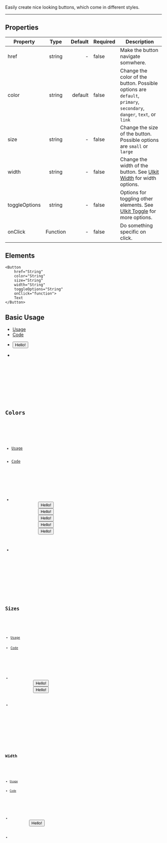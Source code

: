 Easily create nice looking buttons, which come in different styles.

-------------
## Properties

| Property     | Type          | Default | Required | Description |
| --------     |:-------------:| -------:| -------- | ----------- |
| href         | string         | -      | false     | Make the button navigate somwhere. |
| color        | string         |default | false     | Change the color of the button. Possible options are ```default```, ```primary```, ```secondary```, ```danger```, ```text```, or ```link``` |
| size         | string         | -      | false     | Change the size of the button. Possible options are ```small``` or ```large``` |
| width        | string         | -      | false     | Change the width of the button. See [UIkit Width](https://getuikit.com/docs/width#usage) for width options. |
| toggleOptions| string         | -      | false     | Options for toggling other elements. See [UIkit Toggle](https://getuikit.com/docs/toggle#component-options) for more options. |
| onClick      | Function       | -      | false     | Do something specific on click. |


## Elements

``` tsx
<Button
    href="String"
    color="String"
    size="String"
    width="String"
    toggleOptions="String"
    onClick="function">
    Text
</Button>
```

## Basic Usage

<div>
    <ul uk-tab="">
        <li className="uk-active"><a href="#">Usage</a></li>
        <li><a href="#">Code</a></li>
    </ul>
    <ul className="uk-switcher">
        <li>
            <Button>Hello!</Button>
        </li>
        <li>
            <pre>
                <Code code='<Button>Hello!</Button>'
                />
            </pre>
        </li>
    </ul>
</div>

## Colors

<div>
    <ul uk-tab="">
        <li className="uk-active"><a href="#">Usage</a></li>
        <li><a href="#">Code</a></li>
    </ul>
    <ul className="uk-switcher">
        <li>
            <Button color="primary">Hello!</Button>
            <Button color="secondary">Hello!</Button>
            <Button color="danger">Hello!</Button>
            <Button color="text">Hello!</Button>
            <Button color="link">Hello!</Button>
        </li>
        <li>
            <pre>
                <Code code='<Button color="primary">Hello!</Button>
            <Button color="secondary">Hello!</Button>
            <Button color="danger">Hello!</Button>
            <Button color="text">Hello!</Button>
            <Button color="link">Hello!</Button>'
                />
            </pre>
        </li>
    </ul>
</div>

## Sizes

<div>
    <ul uk-tab="">
        <li className="uk-active"><a href="#">Usage</a></li>
        <li><a href="#">Code</a></li>
    </ul>
    <ul className="uk-switcher">
        <li>
            <Button size="small">Hello!</Button>
            <Button size="large">Hello!</Button>
        </li>
        <li>
            <pre>
                <Code code='<Button size="small">Hello!</Button>
            <Button size="large">Hello!</Button>'
                />
            </pre>
        </li>
    </ul>
</div>

## Width

<div>
    <ul uk-tab="">
        <li className="uk-active"><a href="#">Usage</a></li>
        <li><a href="#">Code</a></li>
    </ul>
    <ul className="uk-switcher">
        <li>
            <Button width="1-1">Hello!</Button>
        </li>
        <li>
            <pre>
                <Code code='<Button width="1-1">Hello!</Button>'
                />
            </pre>
        </li>
    </ul>
</div>
